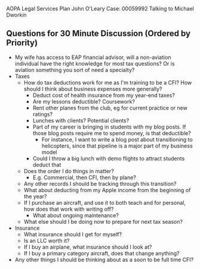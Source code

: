 AOPA Legal Services Plan John O'Leary Case: 00059992
Talking to Michael Dworkin

## Questions for 30 Minute Discussion (Ordered by Priority)
* My wife has access to EAP financial advisor, will a non-aviation individual have the right knowledge for most tax questions? Or is aviation something you sort of need a specialty?
* Taxes
	* How do tax deductions work for me as I'm training to be a CFI? How should I think about business expenses more generally?
		*  Deduct cost of health insurance from my year-end taxes?
		*  Are my lessons deductible? Coursework? 
		* Rent other planes from the club, eg for current practice or new ratings?
		* Lunches with clients? Potential clients?
		* Part of my career is bringing in students with my blog posts. If those blog posts require me to spend money, is that deductible?
			* For instance, I want to write a blog post about transitioning to helicopters, since that pipeline is a major part of my business model
		* Could I throw a big lunch with demo flights to attract students deduct that
	* Does the order I do things in matter?
		* E.g. Commercial, then CFI, then by plane?
	* Any other records I should be tracking through this transition?
	* What about deducting from my Apple income from the beginning of the year?
	* If I purchase an aircraft, and use it to both teach and for personal, how does that work with writing off?
		* What about ongoing maintenance? 
	* What else should I be doing now to prepare for next tax season?
* Insurance
	* What insurance should I get for myself?
	* Is an LLC worth it?
	* If I buy an airplane, what insurance should I look at?
	* If I buy a primary category aircraft, does that change anything?
* Any other things I should be thinking about as a soon to be full time CFI?
